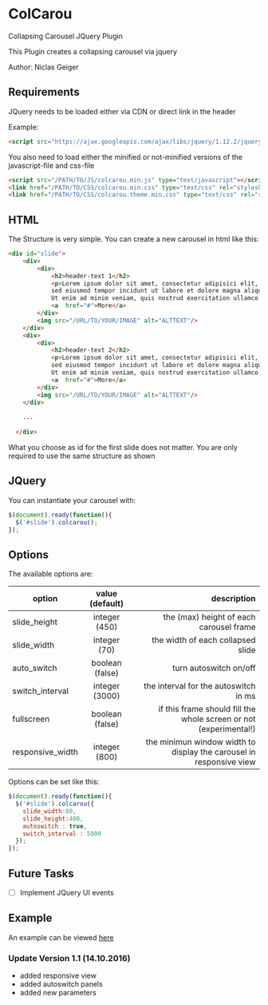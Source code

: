 # ColCarou
Collapsing Carousel JQuery Plugin 

This Plugin creates a collapsing carousel via jquery

Author: Niclas Geiger

## Requirements ##
JQuery needs to be loaded either via CDN or direct link in the header

Example: 
```html
<script src="https://ajax.googleapis.com/ajax/libs/jquery/1.12.2/jquery.min.js"></script>
```

You also need to load either the minified or not-minified versions of the javascript-file and css-file
```html
<script src="/PATH/TO/JS/colcarou.min.js" type="text/javascript"></script>
<link href="/PATH/TO/CSS/colcarou.min.css" type="text/css" rel="stylesheet"/>
<link href="/PATH/TO/CSS/colcarou.theme.min.css" type="text/css" rel="stylesheet"/>
```

## HTML ##

The Structure is very simple. You can create a new carousel in html like this:
```html
<div id="slide">
    <div>
        <div>
            <h2>header-text 1</h2>
            <p>Lorem ipsum dolor sit amet, consectetur adipisici elit, 
            sed eiusmod tempor incidunt ut labore et dolore magna aliqua. 
            Ut enim ad minim veniam, quis nostrud exercitation ullamco laboris.</p>
            <a  href="#">More</a>
        </div>
        <img src="/URL/TO/YOUR/IMAGE" alt="ALTTEXT"/>
    </div>
    <div>
        <div>
            <h2>header-text 2</h2>
            <p>Lorem ipsum dolor sit amet, consectetur adipisici elit, 
            sed eiusmod tempor incidunt ut labore et dolore magna aliqua. 
            Ut enim ad minim veniam, quis nostrud exercitation ullamco laboris.</p>
            <a  href="#">More</a>
        </div>
        <img src="/URL/TO/YOUR/IMAGE" alt="ALTTEXT"/>
    </div>
    
    ...
    
  </div>
  ```
What you choose as id for the first slide does not matter. You are only required to use the same structure as shown

## JQuery ##

You can instantiate your carousel with:

```javascript
$(document).ready(function(){
  $('#slide').colcarou();
});
```

## Options ##

The available options are:

| option       |value (default)| description  |
| -------------|:-------------:| -------------------------------:|
| slide_height | integer (450) | the (max) height of each carousel frame |
| slide_width  | integer (70) | the width of each collapsed slide |
| auto_switch  | boolean (false) | turn autoswitch on/off |
| switch_interval  | integer (3000) | the interval for the autoswitch in ms |
| fullscreen  | boolean (false) | if this frame should fill the whole screen or not (experimental!) |
| responsive_width  | integer (800) | the minimun window width to display the carousel in responsive view |

Options can be set like this:
```javascript
$(document).ready(function(){
  $('#slide').colcarou({
    slide_width:80,
    slide_height:400,
    autoswitch : true,
    switch_interval : 5000
  });
});
```

## Future Tasks ##

- [ ] Implement JQuery UI events

## Example ##

An example can be viewed [here](http://colcarou.niclas-geiger.de/)

### Update Version 1.1 (14.10.2016) ###

- added responsive view
- added autoswitch panels
- added new parameters

